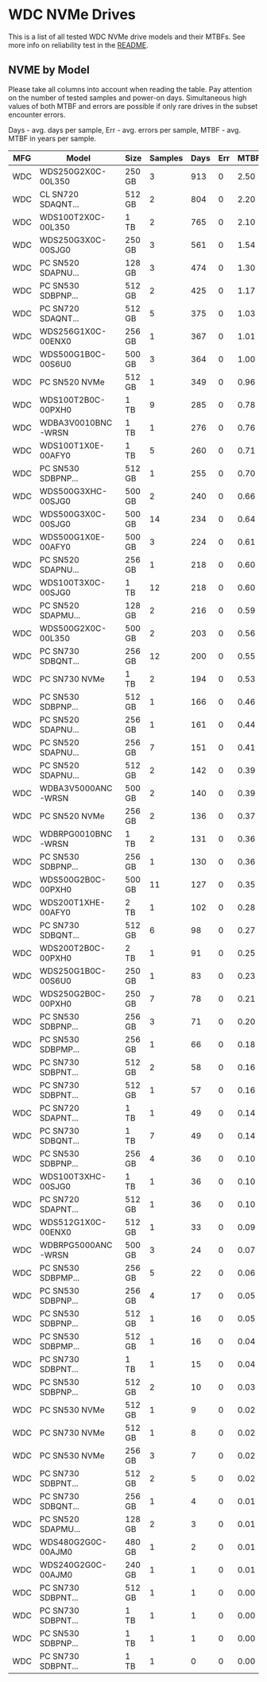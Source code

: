 WDC NVMe Drives
===============

This is a list of all tested WDC NVMe drive models and their MTBFs. See more
info on reliability test in the [README](https://github.com/bsdhw/SMART).

NVME by Model
------------

Please take all columns into account when reading the table. Pay attention on the
number of tested samples and power-on days. Simultaneous high values of both MTBF
and errors are possible if only rare drives in the subset encounter errors.

Days - avg. days per sample,
Err  - avg. errors per sample,
MTBF - avg. MTBF in years per sample.

| MFG       | Model              | Size   | Samples | Days  | Err   | MTBF |
|-----------|--------------------|--------|---------|-------|-------|------|
| WDC       | WDS250G2X0C-00L350 | 250 GB | 3       | 913   | 0     | 2.50   |
| WDC       | CL SN720 SDAQNT... | 512 GB | 2       | 804   | 0     | 2.20   |
| WDC       | WDS100T2X0C-00L350 | 1 TB   | 2       | 765   | 0     | 2.10   |
| WDC       | WDS250G3X0C-00SJG0 | 250 GB | 3       | 561   | 0     | 1.54   |
| WDC       | PC SN520 SDAPNU... | 128 GB | 3       | 474   | 0     | 1.30   |
| WDC       | PC SN530 SDBPNP... | 512 GB | 2       | 425   | 0     | 1.17   |
| WDC       | PC SN720 SDAQNT... | 512 GB | 5       | 375   | 0     | 1.03   |
| WDC       | WDS256G1X0C-00ENX0 | 256 GB | 1       | 367   | 0     | 1.01   |
| WDC       | WDS500G1B0C-00S6U0 | 500 GB | 3       | 364   | 0     | 1.00   |
| WDC       | PC SN520 NVMe      | 512 GB | 1       | 349   | 0     | 0.96   |
| WDC       | WDS100T2B0C-00PXH0 | 1 TB   | 9       | 285   | 0     | 0.78   |
| WDC       | WDBA3V0010BNC-WRSN | 1 TB   | 1       | 276   | 0     | 0.76   |
| WDC       | WDS100T1X0E-00AFY0 | 1 TB   | 5       | 260   | 0     | 0.71   |
| WDC       | PC SN530 SDBPNP... | 512 GB | 1       | 255   | 0     | 0.70   |
| WDC       | WDS500G3XHC-00SJG0 | 500 GB | 2       | 240   | 0     | 0.66   |
| WDC       | WDS500G3X0C-00SJG0 | 500 GB | 14      | 234   | 0     | 0.64   |
| WDC       | WDS500G1X0E-00AFY0 | 500 GB | 3       | 224   | 0     | 0.61   |
| WDC       | PC SN520 SDAPNU... | 256 GB | 1       | 218   | 0     | 0.60   |
| WDC       | WDS100T3X0C-00SJG0 | 1 TB   | 12      | 218   | 0     | 0.60   |
| WDC       | PC SN520 SDAPMU... | 128 GB | 2       | 216   | 0     | 0.59   |
| WDC       | WDS500G2X0C-00L350 | 500 GB | 2       | 203   | 0     | 0.56   |
| WDC       | PC SN730 SDBQNT... | 256 GB | 12      | 200   | 0     | 0.55   |
| WDC       | PC SN730 NVMe      | 1 TB   | 2       | 194   | 0     | 0.53   |
| WDC       | PC SN530 SDBPNP... | 512 GB | 1       | 166   | 0     | 0.46   |
| WDC       | PC SN520 SDAPNU... | 256 GB | 1       | 161   | 0     | 0.44   |
| WDC       | PC SN520 SDAPNU... | 256 GB | 7       | 151   | 0     | 0.41   |
| WDC       | PC SN520 SDAPNU... | 512 GB | 2       | 142   | 0     | 0.39   |
| WDC       | WDBA3V5000ANC-WRSN | 500 GB | 2       | 140   | 0     | 0.39   |
| WDC       | PC SN520 NVMe      | 256 GB | 2       | 136   | 0     | 0.37   |
| WDC       | WDBRPG0010BNC-WRSN | 1 TB   | 2       | 131   | 0     | 0.36   |
| WDC       | PC SN530 SDBPNP... | 256 GB | 1       | 130   | 0     | 0.36   |
| WDC       | WDS500G2B0C-00PXH0 | 500 GB | 11      | 127   | 0     | 0.35   |
| WDC       | WDS200T1XHE-00AFY0 | 2 TB   | 1       | 102   | 0     | 0.28   |
| WDC       | PC SN730 SDBQNT... | 512 GB | 6       | 98    | 0     | 0.27   |
| WDC       | WDS200T2B0C-00PXH0 | 2 TB   | 1       | 91    | 0     | 0.25   |
| WDC       | WDS250G1B0C-00S6U0 | 250 GB | 1       | 83    | 0     | 0.23   |
| WDC       | WDS250G2B0C-00PXH0 | 250 GB | 7       | 78    | 0     | 0.21   |
| WDC       | PC SN530 SDBPNP... | 256 GB | 3       | 71    | 0     | 0.20   |
| WDC       | PC SN530 SDBPMP... | 256 GB | 1       | 66    | 0     | 0.18   |
| WDC       | PC SN730 SDBPNT... | 512 GB | 2       | 58    | 0     | 0.16   |
| WDC       | PC SN730 SDBPNT... | 512 GB | 1       | 57    | 0     | 0.16   |
| WDC       | PC SN720 SDAPNT... | 1 TB   | 1       | 49    | 0     | 0.14   |
| WDC       | PC SN730 SDBQNT... | 1 TB   | 7       | 49    | 0     | 0.14   |
| WDC       | PC SN530 SDBPNP... | 256 GB | 4       | 36    | 0     | 0.10   |
| WDC       | WDS100T3XHC-00SJG0 | 1 TB   | 1       | 36    | 0     | 0.10   |
| WDC       | PC SN720 SDAPNT... | 512 GB | 1       | 36    | 0     | 0.10   |
| WDC       | WDS512G1X0C-00ENX0 | 512 GB | 1       | 33    | 0     | 0.09   |
| WDC       | WDBRPG5000ANC-WRSN | 500 GB | 3       | 24    | 0     | 0.07   |
| WDC       | PC SN530 SDBPMP... | 256 GB | 5       | 22    | 0     | 0.06   |
| WDC       | PC SN530 SDBPNP... | 256 GB | 4       | 17    | 0     | 0.05   |
| WDC       | PC SN530 SDBPNP... | 512 GB | 1       | 16    | 0     | 0.05   |
| WDC       | PC SN530 SDBPMP... | 512 GB | 1       | 16    | 0     | 0.04   |
| WDC       | PC SN730 SDBPNT... | 1 TB   | 1       | 15    | 0     | 0.04   |
| WDC       | PC SN530 SDBPNP... | 512 GB | 2       | 10    | 0     | 0.03   |
| WDC       | PC SN530 NVMe      | 512 GB | 1       | 9     | 0     | 0.02   |
| WDC       | PC SN730 NVMe      | 512 GB | 1       | 8     | 0     | 0.02   |
| WDC       | PC SN530 NVMe      | 256 GB | 3       | 7     | 0     | 0.02   |
| WDC       | PC SN730 SDBPNT... | 512 GB | 2       | 5     | 0     | 0.02   |
| WDC       | PC SN730 SDBQNT... | 256 GB | 1       | 4     | 0     | 0.01   |
| WDC       | PC SN520 SDAPMU... | 128 GB | 2       | 3     | 0     | 0.01   |
| WDC       | WDS480G2G0C-00AJM0 | 480 GB | 1       | 2     | 0     | 0.01   |
| WDC       | WDS240G2G0C-00AJM0 | 240 GB | 1       | 1     | 0     | 0.01   |
| WDC       | PC SN730 SDBPNT... | 512 GB | 1       | 1     | 0     | 0.00   |
| WDC       | PC SN730 SDBPNT... | 1 TB   | 1       | 1     | 0     | 0.00   |
| WDC       | PC SN530 SDBPNP... | 1 TB   | 1       | 1     | 0     | 0.00   |
| WDC       | PC SN730 SDBPNT... | 1 TB   | 1       | 0     | 0     | 0.00   |
